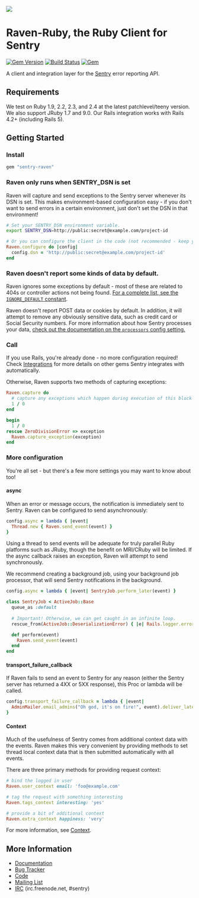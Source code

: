 ![](https://sentry.io/_static/getsentry/images/branding/png/sentry-horizontal-black.png)

# Raven-Ruby, the Ruby Client for Sentry

[![Gem Version](https://img.shields.io/gem/v/sentry-raven.svg)](https://rubygems.org/gems/sentry-raven)
[![Build Status](https://img.shields.io/travis/getsentry/raven-ruby/master.svg)](https://travis-ci.org/getsentry/raven-ruby)
[![Gem](https://img.shields.io/gem/dt/sentry-raven.svg)](https://rubygems.org/gems/sentry-raven/)

A client and integration layer for the [Sentry](https://github.com/getsentry/sentry) error reporting API.

## Requirements

We test on Ruby 1.9, 2.2, 2.3, and 2.4 at the latest patchlevel/teeny version. We also support JRuby 1.7 and 9.0. Our Rails integration works with Rails 4.2+ (including Rails 5).

## Getting Started

### Install

```ruby
gem "sentry-raven"
```

### Raven only runs when SENTRY_DSN is set

Raven will capture and send exceptions to the Sentry server whenever its DSN is set. This makes environment-based configuration easy - if you don't want to send errors in a certain environment, just don't set the DSN in that environment!

```bash
# Set your SENTRY_DSN environment variable.
export SENTRY_DSN=http://public:secret@example.com/project-id
```
```ruby
# Or you can configure the client in the code (not recommended - keep your DSN secret!)
Raven.configure do |config|
  config.dsn = 'http://public:secret@example.com/project-id'
end
```

### Raven doesn't report some kinds of data by default.

Raven ignores some exceptions by default - most of these are related to 404s or controller actions not being found. [For a complete list, see the `IGNORE_DEFAULT` constant](https://github.com/getsentry/raven-ruby/blob/master/lib/raven/configuration.rb).

Raven doesn't report POST data or cookies by default. In addition, it will attempt to remove any obviously sensitive data, such as credit card or Social Security numbers. For more information about how Sentry processes your data, [check out the documentation on the `processors` config setting.](https://docs.getsentry.com/hosted/clients/ruby/config/)

### Call

If you use Rails, you're already done - no more configuration required! Check [Integrations](https://docs.getsentry.com/hosted/clients/ruby/integrations/) for more details on other gems Sentry integrates with automatically.

Otherwise, Raven supports two methods of capturing exceptions:

```ruby
Raven.capture do
  # capture any exceptions which happen during execution of this block
  1 / 0
end

begin
  1 / 0
rescue ZeroDivisionError => exception
  Raven.capture_exception(exception)
end
```

### More configuration

You're all set - but there's a few more settings you may want to know about too!

#### async

When an error or message occurs, the notification is immediately sent to Sentry. Raven can be configured to send asynchronously:

```ruby
config.async = lambda { |event|
  Thread.new { Raven.send_event(event) }
}
```

Using a thread to send events will be adequate for truly parallel Ruby platforms such as JRuby, though the benefit on MRI/CRuby will be limited. If the async callback raises an exception, Raven will attempt to send synchronously.

We recommend creating a background job, using your background job processor, that will send Sentry notifications in the background.

```ruby
config.async = lambda { |event| SentryJob.perform_later(event) }

class SentryJob < ActiveJob::Base
  queue_as :default
  
  # Important! Otherwise, we can get caught in an infinite loop.
  rescue_from(ActiveJob::DeserializationError) { |e| Rails.logger.error e }

  def perform(event)
    Raven.send_event(event)
  end
end
```

#### transport_failure_callback

If Raven fails to send an event to Sentry for any reason (either the Sentry server has returned a 4XX or 5XX response), this Proc or lambda will be called.

```ruby
config.transport_failure_callback = lambda { |event|
  AdminMailer.email_admins("Oh god, it's on fire!", event).deliver_later
}
```

#### Context

Much of the usefulness of Sentry comes from additional context data with the events. Raven makes this very convenient by providing methods to set thread local context data that is then submitted automatically with all events.

There are three primary methods for providing request context:

```ruby
# bind the logged in user
Raven.user_context email: 'foo@example.com'

# tag the request with something interesting
Raven.tags_context interesting: 'yes'

# provide a bit of additional context
Raven.extra_context happiness: 'very'
```

For more information, see [Context](https://docs.sentry.io/clients/ruby/context/).

## More Information

* [Documentation](https://docs.getsentry.com/hosted/clients/ruby/)
* [Bug Tracker](https://github.com/getsentry/raven-ruby/issues)
* [Code](https://github.com/getsentry/raven-ruby)
* [Mailing List](https://groups.google.com/group/getsentry)
* [IRC](irc://irc.freenode.net/sentry>)  (irc.freenode.net, #sentry)
